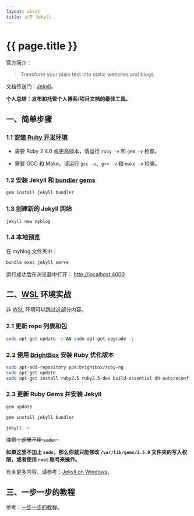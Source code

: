 ```yaml
---
layout: about
title: 关于 Jekyll
---
```



# {{ page.title }}
官方简介：
> Transform your plain text into static websites and blogs.

文档传送门：[Jekyll][1]。

**个人总结：发布和托管个人博客/项目文档的最佳工具。**

## 一、简单步骤

### 1.1 [安装 Ruby 开发环境][2]

- 需要 Ruby 2.4.0 或更高版本，请运行 `ruby -v` 和 `gem -v` 检查。

- 需要 GCC 和 Make，请运行 `gcc -v`、`g++ -v` 和 `make -v` 检查。

### 1.2 安装 Jekyll 和 [bundler][3] [gems][4]

```bash
gem install jekyll bundler
```

### 1.3 创建新的 Jekyll 网站

```bash
jekyll new myblog
```

### 1.4 本地预览

在 myblog 文件夹中：
```bash
bundle exec jekyll serve
```

运行成功后在浏览器中打开：
[http://localhost:4000](http://localhost:4000)

## 二、[WSL][6] 环境实战

非 [WSL][6] 环境可以跳过这部分内容。

### 2.1 更新 repo 列表和包 

```bash
sudo apt-get update -y && sudo apt-get upgrade -y
```

### 2.2 使用 [BrightBox][7] 安装 Ruby 优化版本

```bash
sudo apt-add-repository ppa:brightbox/ruby-ng
sudo apt-get update
sudo apt-get install ruby2.5 ruby2.5-dev build-essential dh-autoreconf
```

### 2.3 更新 Ruby Gems 并安装 Jekyll

```bash
gem update

gem install jekyll bundler

jekyll -v
```

~~注意：这里不用 `sudo`。~~

**如果这里不加上 `sudo`，那么你就只能修改 `/var/lib/gems/2.5.0` 文件夹的写入权限，或者使用 `root` 账号来操作。**

有关更多内容，请参考：[Jekyll on Windows][5]。

## 三、一步一步的教程
参考：[一步一步的教程][8]。



[1]:https://jekyllrb.com/
[2]:https://www.ruby-lang.org/en/downloads/
[3]:https://jekyllrb.com/docs/ruby-101/#bundler
[4]:https://jekyllrb.com/docs/ruby-101/#gems
[5]:https://jekyllrb.com/docs/installation/windows/
[6]:https://msdn.microsoft.com/en-us/commandline/wsl/about
[7]:https://www.brightbox.com/docs/ruby/ubuntu/
[8]:https://jekyllrb.com/docs/step-by-step/01-setup/